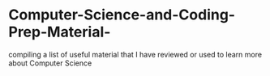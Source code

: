 # Computer-Science-and-Coding-Prep-Material-
compiling a list of useful material that I have reviewed or used to learn more about Computer Science 
